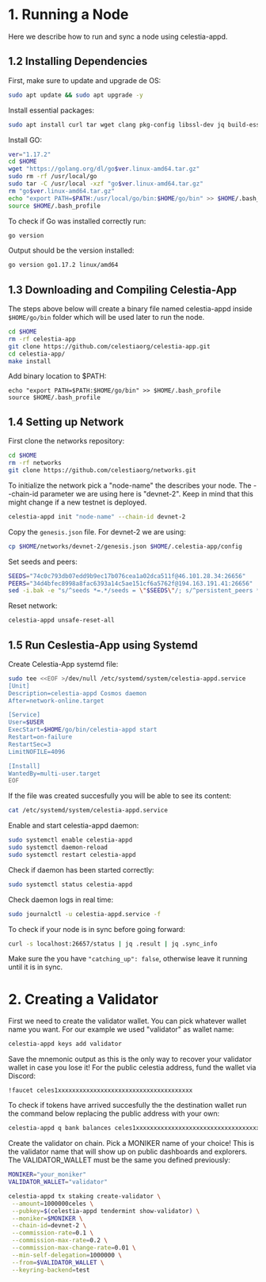 # 1. Running a Node
Here we describe how to run and sync a node using celestia-appd.
## 1.2 Installing Dependencies
First, make sure to update and upgrade de OS:
```sh
sudo apt update && sudo apt upgrade -y
```
Install essential packages:
```sh
sudo apt install curl tar wget clang pkg-config libssl-dev jq build-essential git make ncdu -y
```
Install GO:
```sh
ver="1.17.2"
cd $HOME
wget "https://golang.org/dl/go$ver.linux-amd64.tar.gz"
sudo rm -rf /usr/local/go
sudo tar -C /usr/local -xzf "go$ver.linux-amd64.tar.gz"
rm "go$ver.linux-amd64.tar.gz"
echo "export PATH=$PATH:/usr/local/go/bin:$HOME/go/bin" >> $HOME/.bash_profile
source $HOME/.bash_profile
```
To check if Go was installed correctly run:
```sh
go version
```
Output should be the version installed:
```sh
go version go1.17.2 linux/amd64
```
## 1.3 Downloading and Compiling Celestia-App
The steps above below will create a binary file named celestia-appd inside `$HOME/go/bin` folder which will be used later to run the node.
```sh
cd $HOME
rm -rf celestia-app
git clone https://github.com/celestiaorg/celestia-app.git
cd celestia-app/
make install
```
Add binary location to $PATH:
```
echo "export PATH=$PATH:$HOME/go/bin" >> $HOME/.bash_profile
source $HOME/.bash_profile
```
## 1.4 Setting up Network
First clone the networks repository:
```sh
cd $HOME
rm -rf networks
git clone https://github.com/celestiaorg/networks.git
```
To initialize the network pick a "node-name" the describes your node. The --chain-id parameter we are using here is "devnet-2". Keep in mind that this might change if a new testnet is deployed.
```sh
celestia-appd init "node-name" --chain-id devnet-2
```
Copy the `genesis.json` file. For devnet-2 we are using:
```sh
cp $HOME/networks/devnet-2/genesis.json $HOME/.celestia-app/config
```
Set seeds and peers:
```sh
SEEDS="74c0c793db07edd9b9ec17b076cea1a02dca511f@46.101.28.34:26656"
PEERS="34d4bfec8998a8fac6393a14c5ae151cf6a5762f@194.163.191.41:26656"
sed -i.bak -e "s/^seeds *=.*/seeds = \"$SEEDS\"/; s/^persistent_peers *=.*/persistent_peers = \"$PEERS\"/" $HOME/.celestia-app/config/config.toml
```
Reset network:
```sh
celestia-appd unsafe-reset-all
```
## 1.5 Run Ceslestia-App using Systemd
Create Celestia-App systemd file:
```sh
sudo tee <<EOF >/dev/null /etc/systemd/system/celestia-appd.service
[Unit]
Description=celestia-appd Cosmos daemon
After=network-online.target

[Service]
User=$USER
ExecStart=$HOME/go/bin/celestia-appd start
Restart=on-failure
RestartSec=3
LimitNOFILE=4096

[Install]
WantedBy=multi-user.target
EOF
```
If the file was created succesfully you will be able to see its content:
```sh
cat /etc/systemd/system/celestia-appd.service
```
Enable and start celestia-appd daemon:
```sh
sudo systemctl enable celestia-appd
sudo systemctl daemon-reload
sudo systemctl restart celestia-appd
```
Check if daemon has been started correctly:
```sh
sudo systemctl status celestia-appd
```
Check daemon logs in real time:
```sh
sudo journalctl -u celestia-appd.service -f
```
To check if your node is in sync before going forward:
```sh
curl -s localhost:26657/status | jq .result | jq .sync_info
```
Make sure the you have `"catching_up": false`, otherwise leave it running until it is in sync.

# 2. Creating a Validator
First we need to create the validator wallet. You can pick whatever wallet name you want. For our example we used "validator" as wallet name:
```sh
celestia-appd keys add validator
```
Save the mnemonic output as this is the only way to recover your validator wallet in case you lose it! For the public celestia address, fund the wallet via Discord:
```
!faucet celes1xxxxxxxxxxxxxxxxxxxxxxxxxxxxxxxxxxxxxx
```
To check if tokens have arrived succesfully the the destination wallet run the command below replacing the public address with your own:
```sh
celestia-appd q bank balances celes1xxxxxxxxxxxxxxxxxxxxxxxxxxxxxxxxxxxxxx
```
Create the validator on chain. Pick a MONIKER name of your choice! This is the validator name that will show up on public dashboards and explorers. The VALIDATOR_WALLET must be the same you defined previously:
```sh
MONIKER="your_moniker"
VALIDATOR_WALLET="validator"

celestia-appd tx staking create-validator \
 --amount=1000000celes \
 --pubkey=$(celestia-appd tendermint show-validator) \
 --moniker=$MONIKER \
 --chain-id=devnet-2 \
 --commission-rate=0.1 \
 --commission-max-rate=0.2 \
 --commission-max-change-rate=0.01 \
 --min-self-delegation=1000000 \
 --from=$VALIDATOR_WALLET \
 --keyring-backend=test
```
